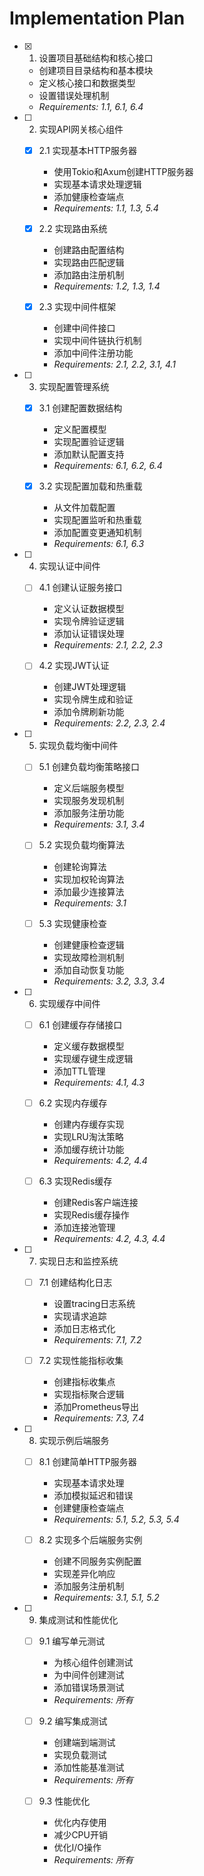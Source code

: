 # Implementation Plan

- [x] 1. 设置项目基础结构和核心接口
  - 创建项目目录结构和基本模块
  - 定义核心接口和数据类型
  - 设置错误处理机制
  - _Requirements: 1.1, 6.1, 6.4_

- [ ] 2. 实现API网关核心组件
  - [x] 2.1 实现基本HTTP服务器
    - 使用Tokio和Axum创建HTTP服务器
    - 实现基本请求处理逻辑
    - 添加健康检查端点
    - _Requirements: 1.1, 1.3, 5.4_
  
  - [x] 2.2 实现路由系统
    - 创建路由配置结构
    - 实现路由匹配逻辑
    - 添加路由注册机制
    - _Requirements: 1.2, 1.3, 1.4_
  
  - [x] 2.3 实现中间件框架
    - 创建中间件接口
    - 实现中间件链执行机制
    - 添加中间件注册功能
    - _Requirements: 2.1, 2.2, 3.1, 4.1_

- [ ] 3. 实现配置管理系统
  - [x] 3.1 创建配置数据结构
    - 定义配置模型
    - 实现配置验证逻辑
    - 添加默认配置支持
    - _Requirements: 6.1, 6.2, 6.4_
  
  - [x] 3.2 实现配置加载和热重载
    - 从文件加载配置
    - 实现配置监听和热重载
    - 添加配置变更通知机制
    - _Requirements: 6.1, 6.3_

- [ ] 4. 实现认证中间件
  - [ ] 4.1 创建认证服务接口
    - 定义认证数据模型
    - 实现令牌验证逻辑
    - 添加认证错误处理
    - _Requirements: 2.1, 2.2, 2.3_
  
  - [ ] 4.2 实现JWT认证
    - 创建JWT处理逻辑
    - 实现令牌生成和验证
    - 添加令牌刷新功能
    - _Requirements: 2.2, 2.3, 2.4_

- [ ] 5. 实现负载均衡中间件
  - [ ] 5.1 创建负载均衡策略接口
    - 定义后端服务模型
    - 实现服务发现机制
    - 添加服务注册功能
    - _Requirements: 3.1, 3.4_
  
  - [ ] 5.2 实现负载均衡算法
    - 创建轮询算法
    - 实现加权轮询算法
    - 添加最少连接算法
    - _Requirements: 3.1_
  
  - [ ] 5.3 实现健康检查
    - 创建健康检查逻辑
    - 实现故障检测机制
    - 添加自动恢复功能
    - _Requirements: 3.2, 3.3, 3.4_

- [ ] 6. 实现缓存中间件
  - [ ] 6.1 创建缓存存储接口
    - 定义缓存数据模型
    - 实现缓存键生成逻辑
    - 添加TTL管理
    - _Requirements: 4.1, 4.3_
  
  - [ ] 6.2 实现内存缓存
    - 创建内存缓存实现
    - 实现LRU淘汰策略
    - 添加缓存统计功能
    - _Requirements: 4.2, 4.4_
  
  - [ ] 6.3 实现Redis缓存
    - 创建Redis客户端连接
    - 实现Redis缓存操作
    - 添加连接池管理
    - _Requirements: 4.2, 4.3, 4.4_

- [ ] 7. 实现日志和监控系统
  - [ ] 7.1 创建结构化日志
    - 设置tracing日志系统
    - 实现请求追踪
    - 添加日志格式化
    - _Requirements: 7.1, 7.2_
  
  - [ ] 7.2 实现性能指标收集
    - 创建指标收集点
    - 实现指标聚合逻辑
    - 添加Prometheus导出
    - _Requirements: 7.3, 7.4_

- [ ] 8. 实现示例后端服务
  - [ ] 8.1 创建简单HTTP服务器
    - 实现基本请求处理
    - 添加模拟延迟和错误
    - 创建健康检查端点
    - _Requirements: 5.1, 5.2, 5.3, 5.4_
  
  - [ ] 8.2 实现多个后端服务实例
    - 创建不同服务实例配置
    - 实现差异化响应
    - 添加服务注册机制
    - _Requirements: 3.1, 5.1, 5.2_

- [ ] 9. 集成测试和性能优化
  - [ ] 9.1 编写单元测试
    - 为核心组件创建测试
    - 为中间件创建测试
    - 添加错误场景测试
    - _Requirements: 所有_
  
  - [ ] 9.2 编写集成测试
    - 创建端到端测试
    - 实现负载测试
    - 添加性能基准测试
    - _Requirements: 所有_
  
  - [ ] 9.3 性能优化
    - 优化内存使用
    - 减少CPU开销
    - 优化I/O操作
    - _Requirements: 所有_